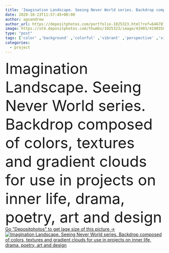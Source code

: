 ```yaml
---
title: 'Imagination Landscape. Seeing Never World series. Backdrop composed of colors, textures and gradient clouds for use in projects on inner life, drama, poetry, art and design'
date: 2020-10-23T11:57:45+00:00
author: agsandrew
author_url: https://depositphotos.com/portfolio-1025323.html?ref=64678756
image: https://st4.depositphotos.com/thumbs/1025323/image/41903/419035846/api_thumb_450.jpg?forcejpeg=true
type: "post"
tags: ['color' ,'background' ,'colorful' ,'vibrant' ,'perspective' ,'view' ,'colored' ,'illustration' ,'painting' ,'sky' ,'bright' ,'art' ,'nature' ,'abstract' ,'texture' ,'saturated' ,'cloud' ,'mountain' ,'creativity' ,'paint' ,'sunrise' ,'landscape' ,'sunset' ,'imagination' ,'creative' ,'dream' ,'horizon' ,'wallpaper' ,'magic' ,'gradient' ,'artwork' ,'panorama' ,'heaven' ,'paradise' ,'land' ,'vision' ,'unusual' ,'drug' ,'spectrum' ,'distance' ,'alien' ,'surreal' ,'visualization' ,'hallucination' ,'cloud scape' ,'Solaris' ,'neverland' ,'wide angle' ,'kingdom of heaven' ,'mind scape' ]
categories: 
  - project
---
```

<div aling="center">
            <font size="60"> Imagination Landscape. Seeing Never World series. Backdrop composed of colors, textures and gradient clouds for use in projects on inner life, drama, poetry, art and design</font>   
</div>
<div>
    <a href='https://st4.depositphotos.com/thumbs/1025323/image/41903/419035846/api_thumb_450.jpg?forcejpeg=true?ref=64678756' target=_blank > Go "Depositphotos" to get lage size of this picture ->
        <img href='https://st4.depositphotos.com/thumbs/1025323/image/41903/419035846/api_thumb_450.jpg?forcejpeg=true?ref=64678756' src='https://st4.depositphotos.com/1025323/41903/i/950/depositphotos_419035846-stock-photo-imagination-landscape-seeing-never-world.jpg?forcejpeg=true' alt='Imagination Landscape. Seeing Never World series. Backdrop composed of colors, textures and gradient clouds for use in projects on inner life, drama, poetry, art and design' >
    </a>
</div>
